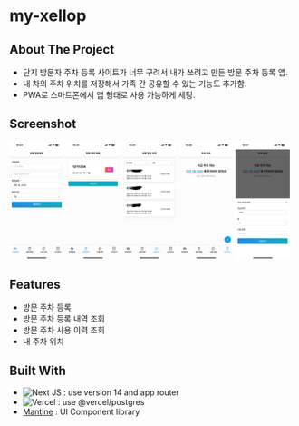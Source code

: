 # my-xellop

## About The Project

- 단지 방문자 주차 등록 사이트가 너무 구려서 내가 쓰려고 만든 방문 주차 등록 앱.
- 내 차의 주차 위치를 저장해서 가족 간 공유할 수 있는 기능도 추가함.
- PWA로 스마트폰에서 앱 형태로 사용 가능하게 세팅.

## Screenshot

<p align="left">
  <img src="./screenshot/my-xellop-1.png" width="19%">
  <img src="./screenshot/my-xellop-2.png" width="19%">
  <img src="./screenshot/my-xellop-3.jpeg" width="19%">
  <img src="./screenshot/my-xellop-4.png" width="19%">
  <img src="./screenshot/my-xellop-5.png" width="19%">
</p>

## Features

- 방문 주차 등록
- 방문 주차 등록 내역 조회
- 방문 주차 사용 이력 조회
- 내 주차 위치

## Built With

- ![Next JS](https://img.shields.io/badge/Next-black?style=for-the-badge&logo=next.js&logoColor=white) : use version 14 and app router
- ![Vercel](https://img.shields.io/badge/vercel-%23000000.svg?style=for-the-badge&logo=vercel&logoColor=white) : use @vercel/postgres
- [Mantine](https://mantine.dev/) : UI Component library

